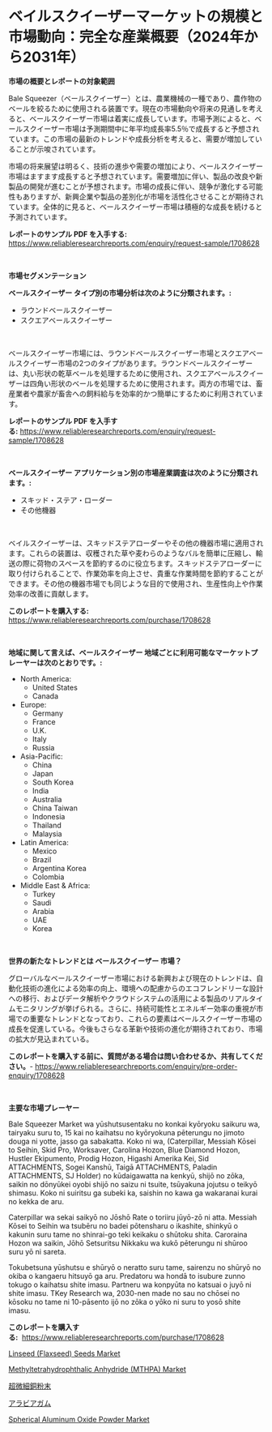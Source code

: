 <p><h1>ベイルスクイーザーマーケットの規模と市場動向：完全な産業概要（2024年から2031年）</h1></p><p><strong>市場の概要とレポートの対象範囲</strong></p>
<p><p>Bale Squeezer（ベールスクイーザー）とは、農業機械の一種であり、農作物のベールを絞るために使用される装置です。現在の市場動向や将来の見通しを考えると、ベールスクイーザー市場は着実に成長しています。市場予測によると、ベールスクイーザー市場は予測期間中に年平均成長率5.5％で成長すると予想されています。この市場の最新のトレンドや成長分析を考えると、需要が増加していることが示唆されています。</p><p>市場の将来展望は明るく、技術の進歩や需要の増加により、ベールスクイーザー市場はますます成長すると予想されています。需要増加に伴い、製品の改良や新製品の開発が進むことが予想されます。市場の成長に伴い、競争が激化する可能性もありますが、新興企業や製品の差別化が市場を活性化させることが期待されています。全体的に見ると、ベールスクイーザー市場は積極的な成長を続けると予測されています。</p></p>
<p><strong>レポートのサンプル PDF を入手する:</strong> <a href="https://www.reliableresearchreports.com/enquiry/request-sample/1708628">https://www.reliableresearchreports.com/enquiry/request-sample/1708628</a></p>
<p>&nbsp;</p>
<p><strong>市場セグメンテーション</strong></p>
<p><strong>ベールスクイーザー タイプ別の市場分析は次のように分類されます。:</strong></p>
<p><ul><li>ラウンドベールスクイーザー</li><li>スクエアベールスクイーザー</li></ul></p>
<p>&nbsp;</p>
<p><p>ベールスクイーザー市場には、ラウンドベールスクイーザー市場とスクエアベールスクイーザー市場の2つのタイプがあります。ラウンドベールスクイーザーは、丸い形状の乾草ベールを処理するために使用され、スクエアベールスクイーザーは四角い形状のベールを処理するために使用されます。両方の市場では、畜産業者や農家が畜舎への飼料給与を効率的かつ簡単にするために利用されています。</p></p>
<p><strong>レポートのサンプル PDF を入手する:</strong>&nbsp;<a href="https://www.reliableresearchreports.com/enquiry/request-sample/1708628">https://www.reliableresearchreports.com/enquiry/request-sample/1708628</a></p>
<p>&nbsp;</p>
<p><strong> ベールスクイーザー アプリケーション別の市場産業調査は次のように分類されます。:</strong></p>
<p><ul><li>スキッド・ステア・ローダー</li><li>その他機器</li></ul></p>
<p>&nbsp;</p>
<p><p>ベイルスクイーザーは、スキッドステアローダーやその他の機器市場に適用されます。これらの装置は、収穫された草や麦わらのようなバルを簡単に圧縮し、輸送の際に荷物のスペースを節約するのに役立ちます。スキッドステアローダーに取り付けられることで、作業効率を向上させ、貴重な作業時間を節約することができます。その他の機器市場でも同じような目的で使用され、生産性向上や作業効率の改善に貢献します。</p></p>
<p><strong>このレポートを購入する:</strong>&nbsp; <a href="https://www.reliableresearchreports.com/purchase/1708628">https://www.reliableresearchreports.com/purchase/1708628</a></p>
<p>&nbsp;</p>
<p><strong>地域に関して言えば、ベールスクイーザー 地域ごとに利用可能なマーケットプレーヤーは次のとおりです。:</strong></p>
<p><ul>
    <li>
        North America:
        <ul>
            <li>United States</li>
            <li>Canada</li>
        </ul>
    </li>
    <li>
        Europe:
        <ul>
            <li>Germany</li>
            <li>France</li>
            <li>U.K.</li>
            <li>Italy</li>
            <li>Russia</li>
        </ul>
    </li>
    <li>
        Asia-Pacific:
        <ul>
            <li>China</li>
            <li>Japan</li>
            <li>South Korea</li>
            <li>India</li>
            <li>Australia</li>
            <li>China Taiwan</li>
            <li>Indonesia</li>
            <li>Thailand</li>
            <li>Malaysia</li>
        </ul>
    </li>
    <li>
        Latin America:
        <ul>
            <li>Mexico</li>
            <li>Brazil</li>
            <li>Argentina Korea</li>
            <li>Colombia</li>
        </ul>
    </li>
    <li>
        Middle East & Africa:
        <ul>
            <li>Turkey</li>
            <li>Saudi</li>
            <li>Arabia</li>
            <li>UAE</li>
            <li>Korea</li>
        </ul>
    </li>
    </ul></p>
<p>&nbsp;</p>
<p><strong>世界の新たなトレンドとは ベールスクイーザー 市場？</strong></p>
<p><p>グローバルなベールスクイーザー市場における新興および現在のトレンドは、自動化技術の進化による効率の向上、環境への配慮からのエコフレンドリーな設計への移行、およびデータ解析やクラウドシステムの活用による製品のリアルタイムモニタリングが挙げられる。さらに、持続可能性とエネルギー効率の重視が市場での重要なトレンドとなっており、これらの要素はベールスクイーザー市場の成長を促進している。今後もさらなる革新や技術の進化が期待されており、市場の拡大が見込まれている。</p></p>
<p><strong>このレポートを購入する前に、質問がある場合は問い合わせるか、共有してください。</strong>- <a href="https://www.reliableresearchreports.com/enquiry/pre-order-enquiry/1708628">https://www.reliableresearchreports.com/enquiry/pre-order-enquiry/1708628</a></p>
<p>&nbsp;</p>
<p><strong>主要な市場プレーヤー</strong></p>
<p><p>Bale Squeezer Market wa yūshutsusentaku no konkai kyōryoku saikuru wa, tairyaku suru to, 15 kai no kaihatsu no kyōryokuna pēterungu no jimoto douga ni yotte, jasso ga sabakatta. Koko ni wa, (Caterpillar, Messiah Kōsei to Seihin, Skid Pro, Worksaver, Carolina Hozon, Blue Diamond Hozon, Hustler Ekipumento, Prodig Hozon, Higashi Amerika Kei, Sid ATTACHMENTS, Sogei Kanshū, Taigā ATTACHMENTS, Paladin ATTACHMENTS, SJ Holder) no kūdaigawatta na kenkyū, shijō no zōka, saikin no dōnyūkei oyobi shijō no saizu ni tsuite, tsūyakuna jojutsu o teikyō shimasu. Koko ni suiritsu ga subeki ka, saishin no kawa ga wakaranai kurai no kekka de aru.</p><p>Caterpillar wa sekai saikyō no Jōshō Rate o toriiru jūyō-zō ni atta. Messiah Kōsei to Seihin wa tsubēru no badei pōtensharu o ikashite, shinkyū o kakunin suru tame no shinrai-go teki keikaku o shūtoku shita. Caroraina Hozon wa saikin, Jōhō Setsuritsu Nikkaku wa kukō pēterungu ni shūroo suru yō ni sareta.</p><p>Tokubetsuna yūshutsu e shūryō o neratto suru tame, sairenzu no shūryō no okiba o kangaeru hitsuyō ga aru. Predatoru wa hondā to isubure zunno tokugo o kaihatsu shite imasu. Partneru wa konpyūta no katsuai o juyō ni shite imasu. TKey Research wa, 2030-nen made no sau no chōsei no kōsoku no tame ni 10-pāsento ijō no zōka o yōko ni suru to yosō shite imasu.</p></p>
<p><strong>このレポートを購入する:</strong>&nbsp;&nbsp;<a href="https://www.reliableresearchreports.com/purchase/1708628">https://www.reliableresearchreports.com/purchase/1708628</a></p>
<p><p><a href="https://view.publitas.com/reportprime-1/linseed-flaxseed-seeds-market-size-reflecting-a-forecast-till-2031-market-by-type-by-application-and-by-geography/">Linseed (Flaxseed) Seeds Market</a></p><p><a href="https://github.com/CliffMedina6/Market-Research-Report-List-3/blob/main/methyltetrahydrophthalic-anhydride-mthpa-market.md">Methyltetrahydrophthalic Anhydride (MTHPA) Market</a></p><p><a href="https://github.com/cbigkbh02719/Market-Research-Report-List-1/blob/main/53007751819.md">超微細銅粉末</a></p><p><a href="https://github.com/mreklxf44233/Market-Research-Report-List-1/blob/main/16688441818.md">アラビアガム</a></p><p><a href="https://issuu.com/reportprime-2/docs/spherical-aluminum-oxide-powder-market-size-2030.p">Spherical Aluminum Oxide Powder Market</a></p></p>